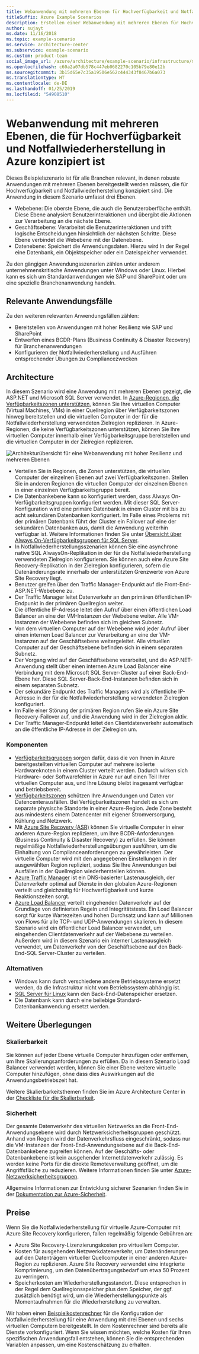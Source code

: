 ```yaml
---
title: Webanwendung mit mehreren Ebenen für Hochverfügbarkeit und Notfallwiederherstellung
titleSuffix: Azure Example Scenarios
description: Erstellen einer Webanwendung mit mehreren Ebenen für Hochverfügbarkeit und Notfallwiederherstellung in Azure mithilfe von virtuellen Azure-Computern, Verfügbarkeitsgruppen, Verfügbarkeitszonen, Azure Site Recovery und Azure Traffic Manager.
author: sujayt
ms.date: 11/16/2018
ms.topic: example-scenario
ms.service: architecture-center
ms.subservice: example-scenario
ms.custom: product-team
social_image_url: /azure/architecture/example-scenario/infrastructure/media/arhitecture-disaster-recovery-multi-tier-app.png
ms.openlocfilehash: c60a2a07db578c447eb0682270c105b79e80e12b
ms.sourcegitcommit: 3b15d65e7c35a19506e562c444343f8467b6a073
ms.translationtype: HT
ms.contentlocale: de-DE
ms.lasthandoff: 01/25/2019
ms.locfileid: "54908510"
---
```

# <a name="multitier-web-application-built-for-high-availability-and-disaster-recovery-on-azure"></a>Webanwendung mit mehreren Ebenen, die für Hochverfügbarkeit und Notfallwiederherstellung in Azure konzipiert ist

Dieses Beispielszenario ist für alle Branchen relevant, in denen robuste Anwendungen mit mehreren Ebenen bereitgestellt werden müssen, die für Hochverfügbarkeit und Notfallwiederherstellung konzipiert sind. Die Anwendung in diesem Szenario umfasst drei Ebenen.

- Webebene: Die oberste Ebene, die auch die Benutzeroberfläche enthält. Diese Ebene analysiert Benutzerinteraktionen und übergibt die Aktionen zur Verarbeitung an die nächste Ebene.
- Geschäftsebene: Verarbeitet die Benutzerinteraktionen und trifft logische Entscheidungen hinsichtlich der nächsten Schritte. Diese Ebene verbindet die Webebene mit der Datenebene.
- Datenebene: Speichert die Anwendungsdaten. Hierzu wird In der Regel eine Datenbank, ein Objektspeicher oder ein Dateispeicher verwendet.

Zu den gängigen Anwendungsszenarien zählen unter anderem unternehmenskritische Anwendungen unter Windows oder Linux. Hierbei kann es sich um Standardanwendungen wie SAP und SharePoint oder um eine spezielle Branchenanwendung handeln.

## <a name="relevant-use-cases"></a>Relevante Anwendungsfälle

Zu den weiteren relevanten Anwendungsfällen zählen:

- Bereitstellen von Anwendungen mit hoher Resilienz wie SAP und SharePoint
- Entwerfen eines BCDR-Plans (Business Continuity & Disaster Recovery) für Branchenanwendungen
- Konfigurieren der Notfallwiederherstellung und Ausführen entsprechender Übungen zu Compliancezwecken

## <a name="architecture"></a>Architecture

In diesem Szenario wird eine Anwendung mit mehreren Ebenen gezeigt, die ASP.NET und Microsoft SQL Server verwendet. In [Azure-Regionen, die Verfügbarkeitszonen unterstützen](/azure/availability-zones/az-overview#regions-that-support-availability-zones), können Sie Ihre virtuellen Computer (Virtual Machines, VMs) in einer Quellregion über Verfügbarkeitszonen hinweg bereitstellen und die virtuellen Computer in der für die Notfallwiederherstellung verwendeten Zielregion replizieren. In Azure-Regionen, die keine Verfügbarkeitszonen unterstützen, können Sie Ihre virtuellen Computer innerhalb einer Verfügbarkeitsgruppe bereitstellen und die virtuellen Computer in der Zielregion replizieren.

![Architekturübersicht für eine Webanwendung mit hoher Resilienz und mehreren Ebenen][architecture]

- Verteilen Sie in Regionen, die Zonen unterstützen, die virtuellen Computer der einzelnen Ebenen auf zwei Verfügbarkeitszonen. Stellen Sie in anderen Regionen die virtuellen Computer der einzelnen Ebenen in einer einzelnen Verfügbarkeitsgruppe bereit.
- Die Datenbankebene kann so konfiguriert werden, dass Always On-Verfügbarkeitsgruppen konfiguriert werden. Mit dieser SQL Server-Konfiguration wird eine primäre Datenbank in einem Cluster mit bis zu acht sekundären Datenbanken konfiguriert. Im Falle eines Problems mit der primären Datenbank führt der Cluster ein Failover auf eine der sekundären Datenbanken aus, damit die Anwendung weiterhin verfügbar ist. Weitere Informationen finden Sie unter [Übersicht über Always On-Verfügbarkeitsgruppen für SQL Server][docs-sql-always-on].
- In Notfallwiederherstellungsszenarien können Sie eine asynchrone native SQL AlwaysOn-Replikation in der für die Notfallwiederherstellung verwendeten Zielregion konfigurieren. Sie können auch eine Azure Site Recovery-Replikation in der Zielregion konfigurieren, sofern die Datenänderungsrate innerhalb der unterstützten Grenzwerte von Azure Site Recovery liegt.
- Benutzer greifen über den Traffic Manager-Endpunkt auf die Front-End-ASP.NET-Webebene zu.
- Der Traffic Manager leitet Datenverkehr an den primären öffentlichen IP-Endpunkt in der primären Quellregion weiter.
- Die öffentliche IP-Adresse leitet den Aufruf über einen öffentlichen Load Balancer an eine der VM-Instanzen der Webebene weiter. Alle VM-Instanzen der Webebene befinden sich im gleichen Subnetz.
- Von dem virtuellen Computer auf der Webebene wird jeder Aufruf über einen internen Load Balancer zur Verarbeitung an eine der VM-Instanzen auf der Geschäftsebene weitergeleitet. Alle virtuellen Computer auf der Geschäftsebene befinden sich in einem separaten Subnetz.
- Der Vorgang wird auf der Geschäftsebene verarbeitet, und die ASP.NET-Anwendung stellt über einen internen Azure Load Balancer eine Verbindung mit dem Microsoft SQL Server-Cluster auf einer Back-End-Ebene her. Diese SQL Server-Back-End-Instanzen befinden sich in einem separaten Subnetz.
- Der sekundäre Endpunkt des Traffic Managers wird als öffentliche IP-Adresse in der für die Notfallwiederherstellung verwendeten Zielregion konfiguriert.
- Im Falle einer Störung der primären Region rufen Sie ein Azure Site Recovery-Failover auf, und die Anwendung wird in der Zielregion aktiv.
- Der Traffic Manager-Endpunkt leitet den Clientdatenverkehr automatisch an die öffentliche IP-Adresse in der Zielregion um.

### <a name="components"></a>Komponenten

- [Verfügbarkeitsgruppen][docs-availability-sets] sorgen dafür, dass die von Ihnen in Azure bereitgestellten virtuellen Computer auf mehrere isolierte Hardwareknoten in einem Cluster verteilt werden. Dadurch wirken sich Hardware- oder Softwarefehler in Azure nur auf einen Teil Ihrer virtuellen Computer aus, und Ihre Lösung bleibt insgesamt verfügbar und betriebsbereit.
- [Verfügbarkeitszonen][docs-availability-zones] schützen Ihre Anwendungen und Daten vor Datencenterausfällen. Bei Verfügbarkeitszonen handelt es sich um separate physische Standorte in einer Azure-Region. Jede Zone besteht aus mindestens einem Datencenter mit eigener Stromversorgung, Kühlung und Netzwerk.
- Mit [Azure Site Recovery (ASR)][docs-azure-site-recovery] können Sie virtuelle Computer in einer anderen Azure-Region replizieren, um Ihre BCDR-Anforderungen (Business Continuity & Disaster Recovery) zu erfüllen. Sie können regelmäßige Notfallwiederherstellungsübungen ausführen, um die Einhaltung von Complianceanforderungen zu gewährleisten. Der virtuelle Computer wird mit den angegebenen Einstellungen in der ausgewählten Region repliziert, sodass Sie Ihre Anwendungen bei Ausfällen in der Quellregion wiederherstellen können.
- [Azure Traffic Manager][docs-traffic-manager] ist ein DNS-basierter Lastenausgleich, der Datenverkehr optimal auf Dienste in den globalen Azure-Regionen verteilt und gleichzeitig für Hochverfügbarkeit und kurze Reaktionszeiten sorgt.
- [Azure Load Balancer][docs-load-balancer] verteilt eingehenden Datenverkehr auf der Grundlage von definierten Regeln und Integritätstests. Ein Load Balancer sorgt für kurze Wartezeiten und hohen Durchsatz und kann auf Millionen von Flows für alle TCP- und UDP-Anwendungen skalieren. In diesem Szenario wird ein öffentlicher Load Balancer verwendet, um eingehenden Clientdatenverkehr auf der Webebene zu verteilen. Außerdem wird in diesem Szenario ein interner Lastenausgleich verwendet, um Datenverkehr von der Geschäftsebene auf den Back-End-SQL Server-Cluster zu verteilen.

### <a name="alternatives"></a>Alternativen

- Windows kann durch verschiedene andere Betriebssysteme ersetzt werden, da die Infrastruktur nicht vom Betriebssystem abhängig ist.
- [SQL Server für Linux][docs-sql-server-linux] kann den Back-End-Datenspeicher ersetzen.
- Die Datenbank kann durch eine beliebige Standard-Datenbankanwendung ersetzt werden.

## <a name="other-considerations"></a>Weitere Überlegungen

### <a name="scalability"></a>Skalierbarkeit

Sie können auf jeder Ebene virtuelle Computer hinzufügen oder entfernen, um Ihre Skalierungsanforderungen zu erfüllen. Da in diesem Szenario Load Balancer verwendet werden, können Sie einer Ebene weitere virtuelle Computer hinzufügen, ohne dass dies Auswirkungen auf die Anwendungsbetriebszeit hat.

Weitere Skalierbarkeitsthemen finden Sie im Azure Architecture Center in der [Checkliste für die Skalierbarkeit][scalability].

### <a name="security"></a>Sicherheit

Der gesamte Datenverkehr des virtuellen Netzwerks an die Front-End-Anwendungsebene wird durch Netzwerksicherheitsgruppen geschützt. Anhand von Regeln wird der Datenverkehrsfluss eingeschränkt, sodass nur die VM-Instanzen der Front-End-Anwendungsebene auf die Back-End-Datenbankebene zugreifen können. Auf der Geschäfts- oder Datenbankebene ist kein ausgehender Internetdatenverkehr zulässig. Es werden keine Ports für die direkte Remoteverwaltung geöffnet, um die Angriffsfläche zu reduzieren. Weitere Informationen finden Sie unter [Azure-Netzwerksicherheitsgruppen][docs-nsg].

Allgemeine Informationen zur Entwicklung sicherer Szenarien finden Sie in der [Dokumentation zur Azure-Sicherheit][security].

## <a name="pricing"></a>Preise

Wenn Sie die Notfallwiederherstellung für virtuelle Azure-Computer mit Azure Site Recovery konfigurieren, fallen regelmäßig folgende Gebühren an:

- Azure Site Recovery-Lizenzierungskosten pro virtuellem Computer.
- Kosten für ausgehenden Netzwerkdatenverkehr, um Datenänderungen auf den Datenträgern virtueller Quellcomputer in einer anderen Azure-Region zu replizieren. Azure Site Recovery verwendet eine integrierte Komprimierung, um den Datenübertragungsbedarf um etwa 50 Prozent zu verringern.
- Speicherkosten am Wiederherstellungsstandort. Diese entsprechen in der Regel dem Quellregionsspeicher plus dem Speicher, der ggf. zusätzlich benötigt wird, um die Wiederherstellungspunkte als Momentaufnahmen für die Wiederherstellung zu verwalten.

Wir haben einen [Beispielkostenrechner][calculator] für die Konfiguration der Notfallwiederherstellung für eine Anwendung mit drei Ebenen und sechs virtuellen Computern bereitgestellt. In dem Kostenrechner sind bereits alle Dienste vorkonfiguriert. Wenn Sie wissen möchten, welche Kosten für Ihren spezifischen Anwendungsfall entstehen, können Sie die entsprechenden Variablen anpassen, um eine Kostenschätzung zu erhalten.

<!-- links -->
[architecture]: ./media/arhitecture-disaster-recovery-multi-tier-app.png
[autoscaling]: /azure/architecture/best-practices/auto-scaling
[availability]: ../../checklist/availability.md
[resiliency]: /azure/architecture/resiliency/
[security]: /azure/security/
[scalability]: /azure/architecture/checklist/scalability
[docs-availability-zones]: /azure/availability-zones/az-overview
[docs-load-balancer]: /azure/load-balancer/load-balancer-overview
[docs-nsg]: /azure/virtual-network/security-overview
[docs-vmss]: /azure/virtual-machine-scale-sets/overview
[docs-sql-always-on]: /sql/database-engine/availability-groups/windows/overview-of-always-on-availability-groups-sql-server
[docs-vmss-autoscale]: /azure/virtual-machine-scale-sets/virtual-machine-scale-sets-autoscale-overview
[docs-vnet]: /azure/virtual-network/virtual-networks-overview
[docs-sql-server-linux]: /sql/linux/sql-server-linux-overview?view=sql-server-linux-2017
[docs-traffic-manager]: /azure/traffic-manager/
[docs-azure-site-recovery]: /azure/site-recovery/azure-to-azure-quickstart/
[docs-availability-sets]: /azure/virtual-machines/windows/manage-availability/
[calculator]: https://azure.com/e/6835332265044d6d931d68c917979e6d/
